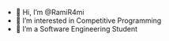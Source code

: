 - 👋 Hi, I’m @RamiR4mi
- 👀 I’m interested in Competitive Programming
- 🌱 I’m a Software Engineering Student

<!---- 📫 How to reach me ...
- 💞️ I’m looking to collaborate on ...
RamiR4mi/RamiR4mi is a ✨ special ✨ repository because its `README.md` (this file) appears on your GitHub profile.
You can click the Preview link to take a look at your changes.
--->
